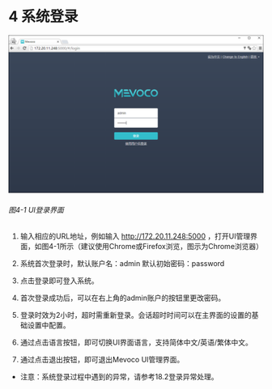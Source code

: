 # 4 系统登录

![png](../images/4-1.png "图4-1 UI登录界面")
###### 图4-1 UI登录界面

1. 输入相应的URL地址，例如输入 http://172.20.11.248:5000 ，打开UI管理界面，如图4-1所示（建议使用Chrome或Firefox浏览，图示为Chrome浏览器）

2. 系统首次登录时，默认账户名：admin 默认初始密码：password

3. 点击登录即可登入系统。

4. 首次登录成功后，可以在右上角的admin账户的按钮里更改密码。

5. 登录时效为2小时，超时需重新登录。会话超时时间可以在主界面的设置的基础设置中配置。

6. 通过点击语言按钮，即可切换UI界面语言，支持简体中文/英语/繁体中文。

7. 通过点击退出按钮，即可退出Mevoco UI管理界面。

* 注意：系统登录过程中遇到的异常，请参考18.2登录异常处理。
